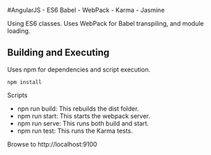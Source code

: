 #AngularJS - ES6 Babel - WebPack - Karma - Jasmine

Using ES6 classes.
Uses WebPack for Babel transpiling, and module loading.

## Building and Executing 
Uses npm for dependencies and script execution.

```npm install```

Scripts
* npn run build: This rebuilds the dist folder.
* npm run start: This starts the webpack server.
* npm run serve: This runs both build and start.
* npm run test: This runs the Karma tests.

Browse to http://localhost:9100